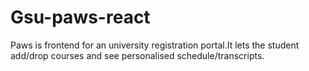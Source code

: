 # Gsu-paws-react
Paws is frontend for an university registration portal.It lets the student add/drop courses and see personalised schedule/transcripts.